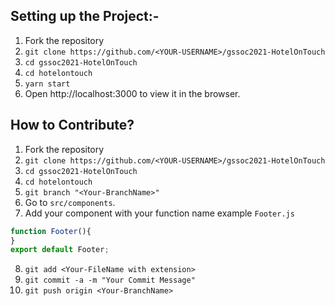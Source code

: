 ## Setting up the Project:-
1. Fork the repository
2. `git clone https://github.com/<YOUR-USERNAME>/gssoc2021-HotelOnTouch`
3. `cd gssoc2021-HotelOnTouch`
4. `cd hotelontouch`
5. `yarn start`
6. Open http://localhost:3000 to view it in the browser.

## How to Contribute?
1. Fork the repository
2. `git clone https://github.com/<YOUR-USERNAME>/gssoc2021-HotelOnTouch`
3. `cd gssoc2021-HotelOnTouch`
4. `cd hotelontouch`
5. `git branch "<Your-BranchName>"`
6. Go to `src/components`.
7. Add your component with your function name example `Footer.js`
```js
function Footer(){
}
export default Footer;
```
8. `git add <Your-FileName with extension>`
9. `git commit -a -m "Your Commit Message"`
10. `git push origin <Your-BranchName>`
